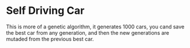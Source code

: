 # Self Driving Car

This is more of a genetic algorithm, it generates 1000 cars, you cand save the best car from any generation, and then the new generations are mutaded from the previous best car.

